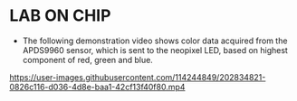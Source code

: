 # LAB ON CHIP

- The following demonstration video shows color data acquired from the APDS9960 sensor, which is sent to the neopixel LED, based on highest component of red, green and blue.




https://user-images.githubusercontent.com/114244849/202834821-0826c116-d036-4d8e-baa1-42cf13f40f80.mp4

